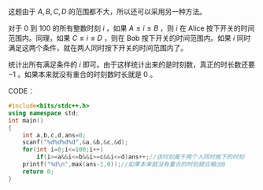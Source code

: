 这题由于 $A,B,C,D$ 的范围都不大，所以还可以采用另一种方法。

对于 $0$ 到 $100$ 的所有整数时刻 $i$ ，如果 $A \leq i \leq B$ ，则 $i$ 在 Alice 按下开关的时间范围内。同理，如果 $C \leq i \leq D$ ，则在 Bob 按下开关的时间范围内。如果 $i$ 同时满足这两个条件，就在两人同时按下开关的时间范围内了。

统计出所有满足条件的 $i$ 即可。由于这样统计出来的是时刻数，真正的时长数还要 $-1$ 。如果本来就没有重合的时刻数时长就是 $0$ 。

CODE：

```cpp
#include<bits/stdc++.h>
using namespace std;
int main()
{
    int a,b,c,d,ans=0;
	scanf("%d%d%d%d",&a,&b,&c,&d);
	for(int i=0;i<=100;i++)
		if(i>=a&&i<=b&&i>=c&&i<=d)ans++;//该时刻属于两个人同时按下的时刻
	printf("%d\n",max(ans-1,0));//如果本来就没有重合的时刻就应输出0
    return 0;
}
```
